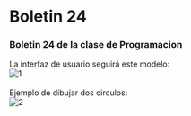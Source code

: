 <h1>Boletin 24</h1>

<h3>Boletin 24 de la clase de Programacion</h3>

La interfaz de usuario seguirá este modelo:
<br>
<img src="https://image.ibb.co/iaamgc/1.png" alt="1" border="0">
<br>
<br>
Ejemplo de dibujar dos circulos:
<br>
<img src="https://image.ibb.co/eBV2Mc/2.png" alt="2" border="0">

